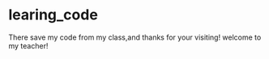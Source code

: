 # learing_code
There save my code from my class,and thanks for your visiting!
welcome to my teacher!
